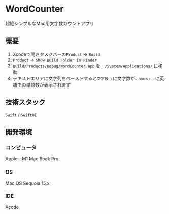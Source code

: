 # WordCounter
超絶シンプルなMac用文字数カウントアプリ

## 概要
1. Xcodeで開きタスクバーの`Product` -> `Build`
2. `Product` -> `Show Build Folder in Finder`
3. `Build/Products/Debug/WordCounter.app` を　`/System/Applications/` に移動
4. テキストエリアに文字列をペーストすると`文字数 :`に文字数が、`words :`に英語での単語数が表示されます

## 技術スタック
`Swift` / `SwiftUI`

## 開発環境
### コンピュータ
Apple - M1 Mac Book Pro
### OS
Mac OS Sequoia 15.x
### IDE
Xcode
